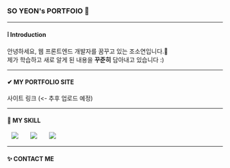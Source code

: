### SO YEON's PORTFOIO 💌

---

#### ❕ Introduction

안녕하세요, 웹 프론트엔드 개발자를 꿈꾸고 있는 조소연입니다.🌱<br>
제가 학습하고 새로 알게 된 내용을 <strong>꾸준히</strong> 담아내고 있습니다 :)

---

#### ✔ MY PORTFOLIO SITE

사이트 링크 (<- 추후 업로드 예정)

---

#### 🔸 MY SKILL

<img src="https://img.shields.io/badge/HTML5-E34F26?style=flat-square&logo=HTML5&logoColor=white" style="height : auto; margin-left : 10px; margin-right : 10px;"/></a>&nbsp;
<img src="https://img.shields.io/badge/CSS3-1572B6?style=flat-square&logo=CSS3&logoColor=white" style="height : auto; margin-left : 10px; margin-right : 10px;"/></a>&nbsp;
<img src="https://img.shields.io/badge/JavaScript-F7DF1E?style=flat-square&logo=JavaScript&logoColor=white" style="height : auto; margin-left : 10px; margin-right : 10px;"/></a>&nbsp;

---
#### ✨ CONTACT ME
